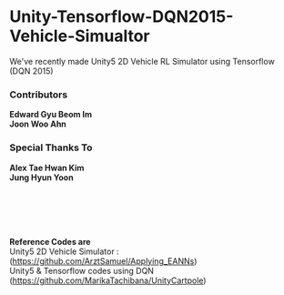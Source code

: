 # Unity-Tensorflow-DQN2015-Vehicle-Simualtor

We've recently made Unity5 2D Vehicle RL Simulator using Tensorflow (DQN 2015)






 ### Contributors
 **Edward Gyu Beom Im**  
 **Joon Woo Ahn**
  
  
 ### Special Thanks To
 **Alex Tae Hwan Kim**  
 **Jung Hyun Yoon**
 
  
  
<br/>
<br/>
<br/>
<br/>
  

  
**Reference Codes are**  
Unity5 2D Vehicle Simulator : (https://github.com/ArztSamuel/Applying_EANNs)  
Unity5 & Tensorflow codes using DQN (https://github.com/MarikaTachibana/UnityCartpole)
